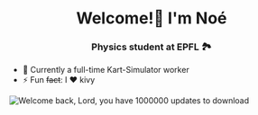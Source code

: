 <h1 align="center">Welcome!👋 I'm Noé</h1>
<h3 align="center">Physics student at EPFL 🏞️</h3>
<br\><br\>

- 🔭 Currently a full-time Kart-Simulator worker
- ⚡ Fun ~~fact~~: I ❤️ kivy


![Welcome back, Lord, you have *1000000* updates to download](https://user-images.githubusercontent.com/79526008/187084653-f9428692-5fa4-4a65-b11d-fdb667442d31.jpeg)
